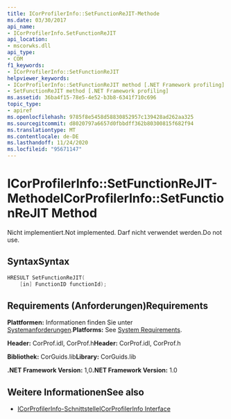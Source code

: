 ```yaml
---
title: ICorProfilerInfo::SetFunctionReJIT-Methode
ms.date: 03/30/2017
api_name:
- ICorProfilerInfo.SetFunctionReJIT
api_location:
- mscorwks.dll
api_type:
- COM
f1_keywords:
- ICorProfilerInfo::SetFunctionReJIT
helpviewer_keywords:
- ICorProfilerInfo::SetFunctionReJIT method [.NET Framework profiling]
- SetFunctionReJIT method [.NET Framework profiling]
ms.assetid: 36ba4f15-78e5-4e52-b3b8-6341f710c696
topic_type:
- apiref
ms.openlocfilehash: 9785f8e5458d58830852957c139428ad262aa325
ms.sourcegitcommit: d8020797a6657d0fbbdff362b80300815f682f94
ms.translationtype: MT
ms.contentlocale: de-DE
ms.lasthandoff: 11/24/2020
ms.locfileid: "95671147"
---
```

# <a name="icorprofilerinfosetfunctionrejit-method"></a><span data-ttu-id="73fea-102">ICorProfilerInfo::SetFunctionReJIT-Methode</span><span class="sxs-lookup"><span data-stu-id="73fea-102">ICorProfilerInfo::SetFunctionReJIT Method</span></span>

<span data-ttu-id="73fea-103">Nicht implementiert.</span><span class="sxs-lookup"><span data-stu-id="73fea-103">Not implemented.</span></span> <span data-ttu-id="73fea-104">Darf nicht verwendet werden.</span><span class="sxs-lookup"><span data-stu-id="73fea-104">Do not use.</span></span>  
  
## <a name="syntax"></a><span data-ttu-id="73fea-105">Syntax</span><span class="sxs-lookup"><span data-stu-id="73fea-105">Syntax</span></span>  
  
```cpp  
HRESULT SetFunctionReJIT(  
    [in] FunctionID functionId);  
```  
  
## <a name="requirements"></a><span data-ttu-id="73fea-106">Requirements (Anforderungen)</span><span class="sxs-lookup"><span data-stu-id="73fea-106">Requirements</span></span>  

 <span data-ttu-id="73fea-107">**Plattformen:** Informationen finden Sie unter [Systemanforderungen](../../get-started/system-requirements.md).</span><span class="sxs-lookup"><span data-stu-id="73fea-107">**Platforms:** See [System Requirements](../../get-started/system-requirements.md).</span></span>  
  
 <span data-ttu-id="73fea-108">**Header:** CorProf.idl, CorProf.h</span><span class="sxs-lookup"><span data-stu-id="73fea-108">**Header:** CorProf.idl, CorProf.h</span></span>  
  
 <span data-ttu-id="73fea-109">**Bibliothek:** CorGuids.lib</span><span class="sxs-lookup"><span data-stu-id="73fea-109">**Library:** CorGuids.lib</span></span>  
  
 <span data-ttu-id="73fea-110">**.NET Framework Version:** 1,0</span><span class="sxs-lookup"><span data-stu-id="73fea-110">**.NET Framework Version:** 1.0</span></span>  
  
## <a name="see-also"></a><span data-ttu-id="73fea-111">Weitere Informationen</span><span class="sxs-lookup"><span data-stu-id="73fea-111">See also</span></span>

- [<span data-ttu-id="73fea-112">ICorProfilerInfo-Schnittstelle</span><span class="sxs-lookup"><span data-stu-id="73fea-112">ICorProfilerInfo Interface</span></span>](icorprofilerinfo-interface.md)
